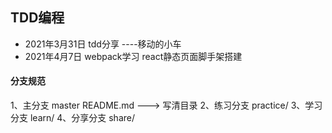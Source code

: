 ## TDD编程

- 2021年3月31日 tdd分享 ----移动的小车
- 2021年4月7日 webpack学习 react静态页面脚手架搭建


#### 分支规范
1、主分支     master    README.md ---> 写清目录
2、练习分支   practice/
3、学习分支   learn/
4、分享分支   share/